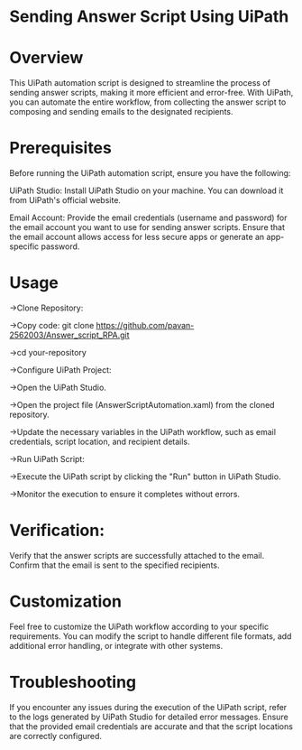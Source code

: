 # Sending Answer Script Using UiPath
# Overview
This UiPath automation script is designed to streamline the process of sending answer scripts, making it more efficient and error-free. With UiPath, you can automate the entire workflow, from collecting the answer script to composing and sending emails to the designated recipients.

# Prerequisites
Before running the UiPath automation script, ensure you have the following:

UiPath Studio: Install UiPath Studio on your machine. You can download it from UiPath's official website.

Email Account: Provide the email credentials (username and password) for the email account you want to use for sending answer scripts. Ensure that the email account allows access for less secure apps or generate an app-specific password.

# Usage
->Clone Repository:

->Copy code: git clone https://github.com/pavan-2562003/Answer_script_RPA.git

->cd your-repository

->Configure UiPath Project:

->Open the UiPath Studio.

->Open the project file (AnswerScriptAutomation.xaml) from the cloned repository.

->Update the necessary variables in the UiPath workflow, such as email credentials, script location, and recipient details.

->Run UiPath Script:

->Execute the UiPath script by clicking the "Run" button in UiPath Studio.

->Monitor the execution to ensure it completes without errors.


# Verification:
Verify that the answer scripts are successfully attached to the email.
Confirm that the email is sent to the specified recipients.

# Customization
Feel free to customize the UiPath workflow according to your specific requirements. You can modify the script to handle different file formats, add additional error handling, or integrate with other systems.

# Troubleshooting
If you encounter any issues during the execution of the UiPath script, refer to the logs generated by UiPath Studio for detailed error messages. Ensure that the provided email credentials are accurate and that the script locations are correctly configured.

